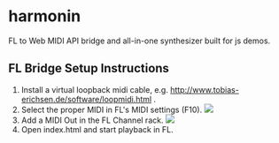# harmonin

FL to Web MIDI API bridge and all-in-one synthesizer built for js demos.

## FL Bridge Setup Instructions

1. Install a virtual loopback midi cable, e.g. http://www.tobias-erichsen.de/software/loopmidi.html .
2. Select the proper MIDI in FL's MIDI settings (F10).
![](http://i.imgur.com/7VBuQbC.png)
3. Add a MIDI Out in the FL Channel rack.
![](http://i.imgur.com/6WJJCsK.png)
4. Open index.html and start playback in FL.
